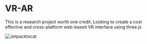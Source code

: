 # VR-AR

This is a research project worth one credit. Looking to create a cost effective and cross-platform web-based VR interface using three.js

![Jetpacktocat](https://octodex.github.com/images/jetpacktocat.png)
